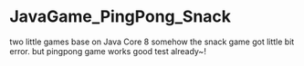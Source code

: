 # JavaGame_PingPong_Snack
two little games base on Java Core 8
somehow the snack game got little bit error. but pingpong game works good test already~!
